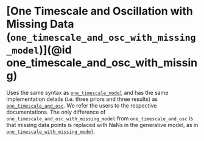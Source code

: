 # [One Timescale and Oscillation with Missing Data (`one_timescale_and_osc_with_missing_model`)](@id one_timescale_and_osc_with_missing)

Uses the same syntax as [`one_timescale_model`](one_timescale.md) and has the same implementation details (i.e. three priors and three results) as [`one_timescale_and_osc`](one_timescale_and_osc.md). We refer the users to the respective documentations. The only difference of `one_timescale_and_osc_with_missing_model` from `one_timescale_and_osc` is that missing data points is replaced with NaNs in the generative model, as in [`one_timescale_with_missing_model`](one_timescale_with_missing.md). 

